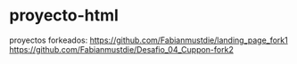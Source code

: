# proyecto-html
proyectos forkeados:
https://github.com/Fabianmustdie/landing_page_fork1
https://github.com/Fabianmustdie/Desafio_04_Cuppon-fork2
